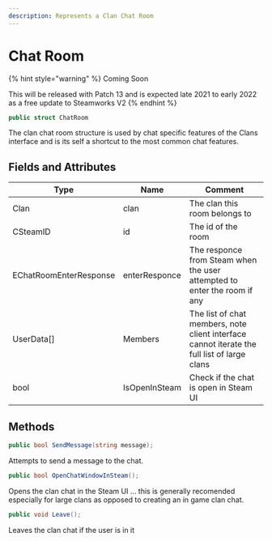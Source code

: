```yaml
---
description: Represents a Clan Chat Room
---
```


# Chat Room

{% hint style="warning" %}
Coming Soon

This will be released with Patch 13 and is expected late 2021 to early 2022 as a free update to Steamworks V2
{% endhint %}

```csharp
public struct ChatRoom
```

The clan chat room structure is used by chat specific features of the Clans interface and is its self a shortcut to the most common chat features.

## Fields and Attributes

| Type                   | Name          | Comment                                                                                     |
| ---------------------- | ------------- | ------------------------------------------------------------------------------------------- |
| Clan                   | clan          | The clan this room belongs to                                                               |
| CSteamID               | id            | The id of the room                                                                          |
| EChatRoomEnterResponse | enterResponce | The responce from Steam when the user attempted to enter the room if any                    |
| UserData\[]            | Members       | The list of chat members, note client interface cannot iterate the full list of large clans |
| bool                   | IsOpenInSteam | Check if the chat is open in Steam UI                                                       |

## Methods

```csharp
public bool SendMessage(string message);
```

Attempts to send a message to the chat.

```csharp
public bool OpenChatWindowInSteam();
```

Opens the clan chat in the Steam UI ... this is generally recomended especially for large clans as opposed to creating an in game clan chat.

```csharp
public void Leave();
```

Leaves the clan chat if the user is in it
